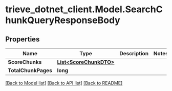 # trieve_dotnet_client.Model.SearchChunkQueryResponseBody

## Properties

Name | Type | Description | Notes
------------ | ------------- | ------------- | -------------
**ScoreChunks** | [**List&lt;ScoreChunkDTO&gt;**](ScoreChunkDTO.md) |  | 
**TotalChunkPages** | **long** |  | 

[[Back to Model list]](../README.md#documentation-for-models) [[Back to API list]](../README.md#documentation-for-api-endpoints) [[Back to README]](../README.md)


